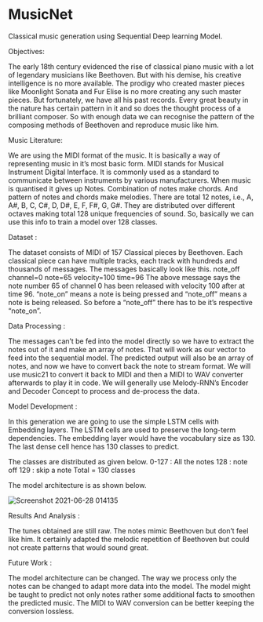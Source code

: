 # MusicNet

Classical music generation using Sequential Deep learning Model.

Objectives:

The early 18th century evidenced the rise of classical piano music with a lot of legendary musicians like Beethoven. But with his demise, his creative intelligence is no more available. The prodigy who created master pieces like Moonlight Sonata and Fur Elise is no more creating any such master pieces. But fortunately, we have all his past records. Every great beauty in the nature has certain pattern in it and so does the thought process of a brilliant composer. So with enough data we can recognise the pattern of the composing methods of Beethoven and reproduce music like him.

Music Literature:

We are using the MIDI format of the music. It is basically a way of representing music in it’s most basic form. MIDI stands for Musical Instrument Digital Interface. It is commonly used as a standard to communicate between instruments by various manufacturers. When music is quantised it gives up Notes. Combination of notes make chords. And pattern of notes and chords make melodies. 
There are total 12 notes, i.e., A, A#, B, C, C#, D, D#, E, F, F#, G, G#. They are distributed over different octaves making total 128 unique frequencies of sound. So, basically we can use this info to train a model over 128 classes. 


Dataset :

The dataset consists of MIDI of 157 Classical pieces by Beethoven. Each classical piece can have multiple tracks, each track with hundreds and thousands of messages.
The messages basically look like this.
note_off channel=0 note=65 velocity=100 time=96
The above message says the note number 65 of channel 0 has been released with velocity 100 after at time 96. “note_on” means a note is being pressed and “note_off” means a note is being released. So before a “note_off” there has to be it’s respective “note_on”.

Data Processing :

The messages can’t be fed into the model directly so we have to extract the notes out of it and make an array of notes. That will work as our vector to feed into the sequential model. 
The predicted output will also be an array of notes, and now we have to convert back the note to stream format. We will use music21 to convert it back to MIDI and then a MIDI to WAV converter afterwards to play it in code. 
We will generally use Melody-RNN’s Encoder and Decoder Concept to process and de-process the data.


Model Development :

In this generation we are going to use the simple LSTM cells with Embedding layers. The LSTM cells are used to preserve the long-term dependencies. The embedding layer would have the vocabulary size as 130. The last dense cell hence has 130 classes to predict.

The classes are distributed as given below.
0-127 : All the notes
128 : note off
129 : skip a note
Total = 130 classes

The model architecture is as shown below.
 
![Screenshot 2021-06-28 014135](https://user-images.githubusercontent.com/44130583/124004109-515a0100-d9f5-11eb-9955-b7d8087c6310.png)

Results And Analysis :

The tunes obtained are still raw. The notes mimic Beethoven but don’t feel like him. It certainly adapted the melodic repetition of Beethoven but could not create patterns that would sound great.

Future Work :

The model architecture can be changed. The way we process only the notes can be changed to adapt more data into the model. The model might be taught to predict not only notes rather some additional facts to smoothen the predicted music. The MIDI to WAV conversion can be better keeping the conversion lossless. 
